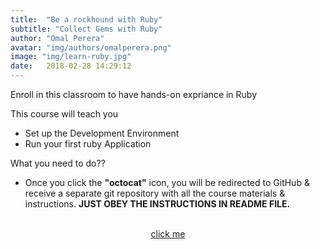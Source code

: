 ```yaml
---
title:  "Be a rockhound with Ruby"
subtitle: "Collect Gems with Ruby"
author: "Omal Perera"
avatar: "img/authors/omalperera.png"
image: "img/learn-ruby.jpg"
date:   2018-02-28 14:29:12
---
```


Enroll in this classroom to have hands-on expriance in Ruby

This course will teach you 
* Set up the Development Environment
* Run your first ruby Application

What you need to do??
- Once you click the **"octocat"** icon, you will be redirected to GitHub & receive a separate git repository with all the course materials & instructions. 
**JUST OBEY THE INSTRUCTIONS IN README FILE.**


<center><a href="https://classroom.github.com/a/0eOaVm69"><i class="fa fa-github fa-5x"></i><br>click me</a></center>


